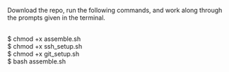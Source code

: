 Download the repo, run the following commands, and work along through the prompts given in the terminal.
<br>
<br>

$ chmod +x assemble.sh
<br>
$ chmod +x ssh_setup.sh
<br>
$ chmod +x git_setup.sh
<br>
$ bash assemble.sh
